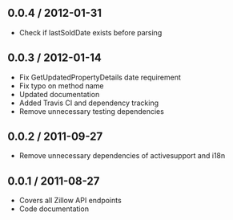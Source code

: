 ## 0.0.4 / 2012-01-31

  * Check if lastSoldDate exists before parsing

## 0.0.3 / 2012-01-14

  * Fix GetUpdatedPropertyDetails date requirement
  * Fix typo on method name
  * Updated documentation
  * Added Travis CI and dependency tracking
  * Remove unnecessary testing dependencies

## 0.0.2 / 2011-09-27

  * Remove unnecessary dependencies of activesupport and i18n

## 0.0.1 / 2011-08-27

  * Covers all Zillow API endpoints
  * Code documentation